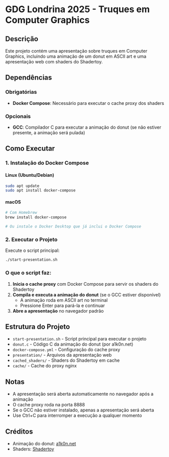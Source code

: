 # GDG Londrina 2025 - Truques em Computer Graphics

## Descrição

Este projeto contém uma apresentação sobre truques em Computer Graphics, incluindo uma animação de um donut em ASCII art e uma apresentação web com shaders do Shadertoy.

## Dependências

### Obrigatórias
- **Docker Compose**: Necessário para executar o cache proxy dos shaders

### Opcionais
- **GCC**: Compilador C para executar a animação do donut (se não estiver presente, a animação será pulada)

## Como Executar

### 1. Instalação do Docker Compose

#### Linux (Ubuntu/Debian)
```bash
sudo apt update
sudo apt install docker-compose
```

#### macOS
```bash
# Com Homebrew
brew install docker-compose

# Ou instale o Docker Desktop que já inclui o Docker Compose
```

### 2. Executar o Projeto

Execute o script principal:

```bash
./start-presentation.sh
```

### O que o script faz:

1. **Inicia o cache proxy** com Docker Compose para servir os shaders do Shadertoy
2. **Compila e executa a animação do donut** (se o GCC estiver disponível)
   - A animação roda em ASCII art no terminal
   - Pressione Enter para pará-la e continuar
3. **Abre a apresentação** no navegador padrão

## Estrutura do Projeto

- `start-presentation.sh` - Script principal para executar o projeto
- `donut.c` - Código C da animação do donut (por a1k0n.net)
- `docker-compose.yml` - Configuração do cache proxy
- `presentation/` - Arquivos da apresentação web
- `cached_shaders/` - Shaders do Shadertoy em cache
- `cache/` - Cache do proxy nginx

## Notas

- A apresentação será aberta automaticamente no navegador após a animação
- O cache proxy roda na porta 8888
- Se o GCC não estiver instalado, apenas a apresentação será aberta
- Use Ctrl+C para interromper a execução a qualquer momento

## Créditos

- Animação do donut: [a1k0n.net](https://www.a1k0n.net/2021/01/13/optimizing-donut.html)
- Shaders: [Shadertoy](https://www.shadertoy.com/)